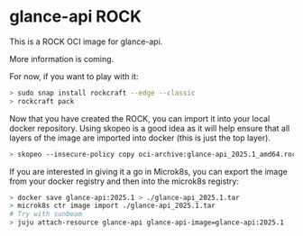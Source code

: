 # glance-api ROCK

This is a ROCK OCI image for glance-api.

More information is coming.

For now, if you want to play with it:

```bash
> sudo snap install rockcraft --edge --classic
> rockcraft pack
```

Now that you have created the ROCK, you can import it into
your local docker repository. Using skopeo is a good idea as
it will help ensure that all layers of the image are imported
into docker (this is just the top layer).

```bash
> skopeo --insecure-policy copy oci-archive:glance-api_2025.1_amd64.rock docker-daemon:glance-api:2025.1
```

If you are interested in giving it a go in Microk8s, you can
export the image from your docker registry and then into the
microk8s registry:

```bash
> docker save glance-api:2025.1 > ./glance-api_2025.1.tar
> microk8s ctr image import ./glance-api_2025.1.tar
# Try with sunbeam
> juju attach-resource glance-api glance-api-image=glance-api:2025.1
```
